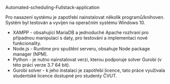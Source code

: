 Automated-scheduling-Fullstack-application

Pro nasazení systému je zapotřebí nainstalovat několik programů/knihoven.
Systém byl testován a vyvíjen na operačním systému Windows 10.
- XAMPP - obsahující MariaDB a jednoduché Apache rozhraní pro případnou manipulaci s daty, pro testování a implementaci nové funkcionality.
- Node.js - Runtime pro spuštění serveru, obsahuje Node package manager
(NPM).
- Python - je nutno nainstalovat verzi, kterou podporuje solver Gurobi (v
této práci verze 3.7 64 bit).
- Gurobi solver - k jeho instalaci je zapotřebí licence, tato práce využivala
studentské licence dostupné pro studenty ČVUT.
